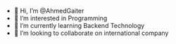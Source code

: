 - 👋 Hi, I’m @AhmedGaiter
- 👀 I’m interested in Programming
- 🌱 I’m currently learning Backend Technology
- 💞️ I’m looking to collaborate on international company

<!---
AhmedGaiter/AhmedGaiter is a ✨ special ✨ repository because its `README.md` (this file) appears on your GitHub profile.
You can click the Preview link to take a look at your changes.
--->
